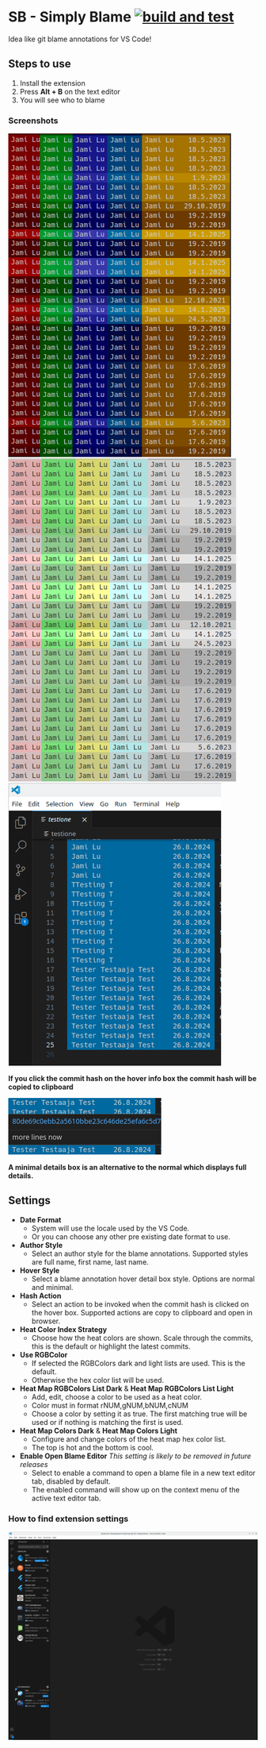 # SB - Simply Blame [![build and test](https://github.com/JamiLu/simply-blame/actions/workflows/run-tests.yml/badge.svg)](https://github.com/JamiLu/simply-blame/actions/workflows/run-tests.yml)

Idea like git blame annotations for VS Code!

## Steps to use
1. Install the extension
2. Press **Alt + B** on the text editor
3. You will see who to blame

### Screenshots
![Dark RGB Colors](dark-rgb-colors.png)
![Light RGB Colors](light-rgb-colors.png)
![Blame gif](blame.gif)

**If you click the commit hash on the hover info box the commit hash will be copied to clipboard**

![Minimal hover annotation](minimal-details.png)

**A minimal details box is an alternative to the normal which displays full details.**

## Settings
 * **Date Format**
   * System will use the locale used by the VS Code.
   * Or you can choose any other pre existing date format to use.
* **Author Style**
   * Select an author style for the blame annotations. Supported styles are full name, first name, last name.
* **Hover Style**
   * Select a blame annotation hover detail box style. Options are normal and minimal.
* **Hash Action**
   * Select an action to be invoked when the commit hash is clicked on the hover box. Supported actions are copy to clipboard and open in browser.
* **Heat Color Index Strategy**
   * Choose how the heat colors are shown. Scale through the commits, this is the default or highlight the latest commits.
* **Use RGBColor**
   * If selected the RGBColors dark and light lists are used. This is the default.
   * Otherwise the hex color list will be used.
* **Heat Map RGBColors List Dark** & **Heat Map RGBColors List Light**
   * Add, edit, choose a color to be used as a heat color.
   * Color must in format rNUM,gNUM,bNUM,cNUM
   * Choose a color by setting it as true. The first matching true will be used or if nothing is matching the first is used.
* **Heat Map Colors Dark** & **Heat Map Colors Light**
   * Configure and change colors of the heat map hex color list.
   * The top is hot and the bottom is cool.
* **Enable Open Blame Editor** *This setting is likely to be removed in future releases*
   * Select to enable a command to open a blame file in a new text editor tab, disabled by default.
   * The enabled command will show up on the context menu of the active text editor tab.

### How to find extension settings
![How to find settings](settings.gif)
